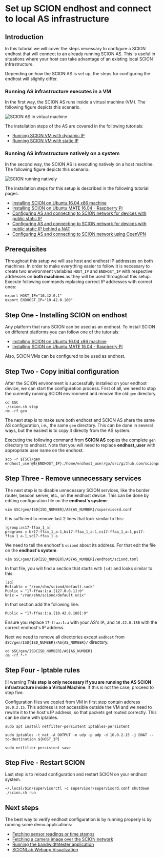 # Set up SCION endhost and connect to local AS infrastructure

## Introduction

In this tutorial we will cover the steps necessary to configure a SCION endhost that will connect to an already running SCION AS.
This is useful in situations where your host can take advantage of an existing local SCION infrastructure.

Depending on how the SCION AS is set up, the steps for configuring the endhost will slightly differ.

### Running AS infrastructure executes in a VM

In the first way, the SCION AS runs inside a virtual machine (VM). The following figure depicts this scenario.

![SCION AS in virtual machine](../images/vm_endhost_setup.png)

The installation steps of the AS are covered in the following tutorials:

- [Running SCION VM with dynamic IP](../virtual_machine_setup/dynamic_ip.md)
- [Running SCION VM with static IP](../virtual_machine_setup/static_ip.md)

### Running AS infrastructure natively on a system

In the second way, the SCION AS is executing natively on a host machine. The following figure depicts this scenario.

![SCION running natively](../images/native_endhost_setup.png)

The installation steps for this setup is described in the following tutorial pages:

- [Installing SCION on Ubuntu 16.04 x86 machine](../native_setup/ubuntu_x86_build.md)
- [Installing SCION on Ubuntu MATE 16.04 - Raspberry PI](../native_setup/rpi_ubuntu.md)
- [Configuring AS and connecting to SCION network for devices with public static IP](../general_scion_configuration/public_ip.md)
- [Configuring AS and connecting to SCION network for devices with public static IP behind a NAT](../general_scion_configuration/public_ip_nat.md)
- [Configuring AS and connecting to SCION network using OpenVPN](../general_scion_configuration/vpn_setup.md)

## Prerequisites

Throughout this setup we will use host and endhost IP addresses on both machines. In order to make everything easier to follow it is necessary to create two environment variables `HOST_IP` and `ENDHOST_IP` with respective addresses on **both machines** as they will be used throughout this setup. Execute following commands replacing correct IP addresses with correct ones:

```shell
export HOST_IP="10.42.0.1"
export ENDHOST_IP="10.42.0.180"
```

## Step One - Installing SCION on endhost

Any platform that runs SCION can be used as an endhost. To install SCION on different platforms you can follow one of the tutorials:

* [Installing SCION on Ubuntu 16.04 x86 machine](../native_setup/ubuntu_x86_build.md)
* [Installing SCION on Ubuntu MATE 16.04 - Raspberry PI](../native_setup/rpi_ubuntu.md)

Also, SCION VMs can be configured to be used as endhost.

## Step Two - Copy initial configuration

After the SCION environment is successfully installed on your endhost device, we can start the configuration process. First of all, we need to stop the currently running SCION environment and remove the old `gen` directory.

```shell
cd $SC
./scion.sh stop
rm -rf gen
```

The next step is to make sure both endhost and SCION AS share the same AS configuration, i.e., the same `gen` directory. This can be done in several ways, but the easiest is to copy it directly from the AS system.

Executing the following command from **SCION AS** copies the complete `gen` directory to endhost. Note that you will need to replace **endhost_user** with appropriate user name on the endhost.

```shell
scp -r ${SC}/gen endhost_user@${ENDHOST_IP}:/home/endhost_user/go/src/github.com/scionproto/scion/gen
```

## Step Three - Remove unnecessary services

The next step is to disable unnecessary SCION services, like the border router, beacon server, etc., on the endhost device. This can be done by editing configuration file on the **endhost's system**:

```
vim $SC/gen/ISD{ISD_NUMBER}/AS{AS_NUMBER}/supervisord.conf
```

It is sufficient to remove last 2 lines that look similar to this:

```
[group:as17-ffaa_1_a]
programs = br17-ffaa_1_a-1,bs17-ffaa_1_a-1,cs17-ffaa_1_a-1,ps17-ffaa_1_a-1,sd17-ffaa_1_a
```

We need to tell the endhost's `sciond` about its address. For that edit the file on the **endhost's system**:
```
vim $SC/gen/ISD{ISD_NUMBER}/AS{AS_NUMBER}/endhost/sciond.toml
```
In that file, you will find a section that starts with `[sd]` and looks similar to this:
```
[sd]
Reliable = "/run/shm/sciond/default.sock"
Public = "17-ffaa:1:a,[127.0.0.1]:0"
Unix = "/run/shm/sciond/default.unix"
```
In that section add the following line:
```
Public = "17-ffaa:1:a,[10.42.0.180]:0"
```
Ensure you replace `17-ffaa:1:a` with your AS's IA, and `10.42.0.180` with the correct endhost's IP address.

Next we need to remove all directories except `endhost` from `$SC/gen/ISD{ISD_NUMBER}/AS{AS_NUMBER}/` directory.

```shell
cd $SC/gen/ISD{ISD_NUMBER}/AS{AS_NUMBER}
rm -rf *-*
```

## Step Four - Iptable rules

!!! warning
    **This step is only necessary if you are running the AS SCION infrastructure inside a Virtual Machine**. If this is not the case, proceed to step five.

Configuration files we copied from VM in first step contain address `10.0.2.15`. This address is not accessible outside the VM and we need to rewrite it to the host's IP address, so that packets get routed correctly. This can be done with iptables.

```shell
sudo apt install netfilter-persistent iptables-persistent

sudo iptables -t nat -A OUTPUT -m udp -p udp -d 10.0.2.15 -j DNAT --to-destination ${HOST_IP}

sudo netfilter-persistent save
```

## Step Five - Restart SCION

Last step is to reload configuration and restart SCION on your endhost system.

```shell
~/.local/bin/supervisorctl -c supervisor/supervisord.conf shutdown
./scion.sh run
```

## Next steps

The best way to verify endhost configuration is by running properly is by running some demo applications:

* [Fetching sensor readings or time stamps](../sample_projects/fetch_sensor_readings.md)
* [Fetching a camera image over the SCION network](../sample_projects/access_camera.md)
* [Running the bandwidthtester application](../sample_projects/bwtester.md)
* [SCIONLab Webapp Visualization](../as_visualization/webapp.md)

